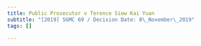 ```yaml
---
title: Public Prosecutor v Terence Siow Kai Yuan
subtitle: "[2019] SGMC 69 / Decision Date: 8\_November\_2019"
tags: []

---
```

